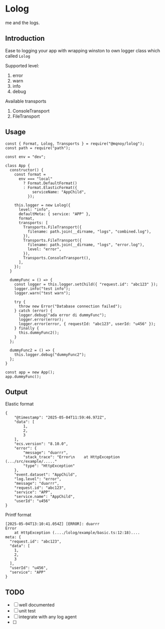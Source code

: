 # Lolog
me and the logs.

## Introduction
Ease to logging your app with wrapping winston to own logger class which called `Lolog`

Supported level:
1. error
1. warn
1. info
1. debug

Available transports
1. ConsoleTransport
1. FileTransport


## Usage
```
const { Format, Lolog, Transports } = require("@mqnoy/lolog");
const path = require("path");

const env = "dev";

class App {
  constructor() {
    const format =
      env === "local"
        ? Format.DefaultFormat()
        : Format.ElasticFormat({
            serviceName: "AppChild",
          });

    this.logger = new Lolog({
      level: "info",
      defaultMeta: { service: "APP" },
      format,
      transports: [
        Transports.FileTransport({
          filename: path.join(__dirname, "logs", "combined.log"),
        }),
        Transports.FileTransport({
          filename: path.join(__dirname, "logs", "error.log"),
          level: "error",
        }),
        Transports.ConsoleTransport(),
      ],
    });
  }

  dummyFunc = () => {
    const logger = this.logger.setChild({ "request.id": "abc123" });
    logger.info("test info");
    logger.warn("test warn");

    try {
      throw new Error("Database connection failed");
    } catch (error) {
      logger.debug("ada error di dummyFunc");
      logger.error(error);
      logger.error(error, { requestId: "abc123", userId: "u456" });
    } finally {
      this.dummyFunc2();
    }
  };
  
  dummyFunc2 = () => {
    this.logger.debug("dummyFunc2");
  };
}

const app = new App();
app.dummyFunc();

```


## Output

Elastic format
```
{
    "@timestamp": "2025-05-04T11:59:46.972Z",
    "data": [
        1,
        2,
        3
    ],
    "ecs.version": "8.10.0",
    "error": {
        "message": "duarrr",
        "stack_trace": "Error\n    at HttpException (.../src/example/....."
        "type": "HttpException"
    },
    "event.dataset": "AppChild",
    "log.level": "error",
    "message": "duarrr",
    "request.id": "abc123",
    "service": "APP",
    "service.name": "AppChild",
    "userId": "u456"
}
```

Printf format
```
[2025-05-04T13:10:41.054Z] [ERROR]: duarrr
Error
    at HttpException (..../lolog/example/basic.ts:12:18)....
meta: {
  "request.id": "abc123",
  "data": [
    1,
    2,
    3
  ],
  "userId": "u456",
  "service": "APP"
}
```


## TODO
- [ ] well documented
- [ ] unit test
- [ ] integrate with any log agent 
- [ ] 